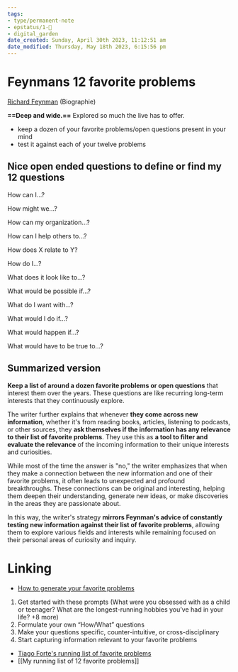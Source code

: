 ```yaml
---
tags: 
- type/permanent-note
- epstatus/1-🌱
- digital_garden
date_created: Sunday, April 30th 2023, 11:12:51 am
date_modified: Thursday, May 18th 2023, 6:15:56 pm
---
```

# Feynmans 12 favorite problems

[Richard Feynman](https://en.wikipedia.org/wiki/Richard_Feynman) (Biographie)

**==Deep and wide.==** Explored so much the live has to offer.

+ keep a dozen of your favorite problems/open questions present in your mind
+ test it against each of your twelve problems

## Nice open ended questions to define or find my 12 questions

How can I…?

How might we…?

How can my organization…?

How can I help others to…?

How does X relate to Y?

How do I…?

What does it look like to…?

What would be possible if…?

What do I want with…?

What would I do if…?

What would happen if…?

What would have to be true to…?

## Summarized version
**Keep a list of around a dozen favorite problems or open questions** that interest them over the years. These questions are like recurring long-term interests that they continuously explore.

The writer further explains that whenever **they come across new information**, whether it's from reading books, articles, listening to podcasts, or other sources, they **ask themselves if the information has any relevance to their list of favorite problems**. They use this as **a tool to filter and evaluate the relevance** of the incoming information to their unique interests and curiosities.

While most of the time the answer is "no," the writer emphasizes that when they make a connection between the new information and one of their favorite problems, it often leads to unexpected and profound breakthroughs. These connections can be original and interesting, helping them deepen their understanding, generate new ideas, or make discoveries in the areas they are passionate about.

In this way, the writer's strategy **mirrors Feynman's advice of constantly testing new information against their list of favorite problems**, allowing them to explore various fields and interests while remaining focused on their personal areas of curiosity and inquiry.


# Linking
+ [How to generate your favorite problems](https://fortelabs.com/blog/how-to-generate-your-own-favorite-problems-a-4-step-guide/)

1.  Get started with these prompts (What were you obsessed with as a child or teenager? What are the longest-running hobbies you’ve had in your life? +8 more)
2.  Formulate your own “How/What” questions
3. Make your questions specific, counter-intuitive, or cross-disciplinary
4. Start capturing information relevant to your favorite problems

+ [Tiago Forte's running list of favorite problems](https://fortelabs.com/blog/my-favorite-favorite-problems/)
+ [[My running list of 12 favorite problems]]